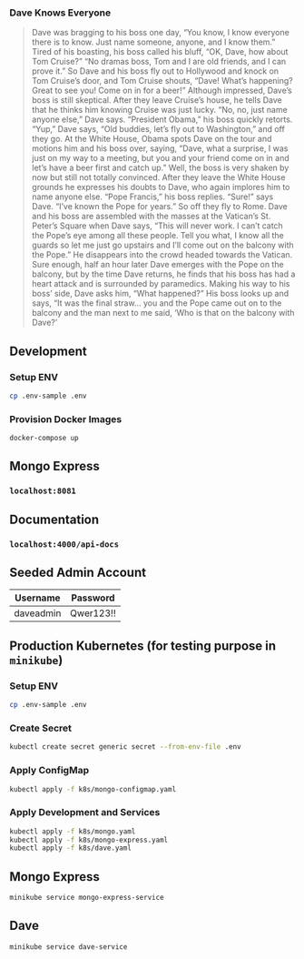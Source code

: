 ### Dave Knows Everyone
> Dave was bragging to his boss one day, “You know, I know everyone there is to know. Just name someone, anyone, and I know them.”
Tired of his boasting, his boss called his bluff, “OK, Dave, how about Tom Cruise?”
“No dramas boss, Tom and I are old friends, and I can prove it.” So Dave and his boss fly out to Hollywood and knock on Tom Cruise’s door, and Tom Cruise shouts,
“Dave! What’s happening? Great to see you! Come on in for a beer!”
Although impressed, Dave’s boss is still skeptical. After they leave Cruise’s house, he tells Dave that he thinks him knowing Cruise was just lucky.
“No, no, just name anyone else,” Dave says.
“President Obama,” his boss quickly retorts.
“Yup,” Dave says, “Old buddies, let’s fly out to Washington,” and off they go.
At the White House, Obama spots Dave on the tour and motions him and his boss over, saying, “Dave, what a surprise, I was just on my way to a meeting, but you and your friend come on in and let’s have a beer first and catch up.”
Well, the boss is very shaken by now but still not totally convinced. After they leave the White House grounds he expresses his doubts to Dave, who again implores him to name anyone else.
“Pope Francis,” his boss replies.
“Sure!” says Dave. “I’ve known the Pope for years.” So off they fly to Rome.
Dave and his boss are assembled with the masses at the Vatican’s St. Peter’s Square when Dave says, “This will never work. I can’t catch the Pope’s eye among all these people. Tell you what, I know all the guards so let me just go upstairs and I’ll come out on the balcony with the Pope.” He disappears into the crowd headed towards the Vatican.
Sure enough, half an hour later Dave emerges with the Pope on the balcony, but by the time Dave returns, he finds that his boss has had a heart attack and is surrounded by paramedics.
Making his way to his boss’ side, Dave asks him, “What happened?”
His boss looks up and says, “It was the final straw… you and the Pope came out on to the balcony and the man next to me said, ‘Who is that on the balcony with Dave?’

## Development

### Setup ENV
```sh
cp .env-sample .env
```

### Provision Docker Images
```sh
docker-compose up
```

## Mongo Express
### `localhost:8081`

## Documentation
### `localhost:4000/api-docs`

## Seeded Admin Account
| Username  | Password  |
| --------- | --------- |
| daveadmin | Qwer123!! |

## Production Kubernetes (for testing purpose in `minikube`)

### Setup ENV
```sh
cp .env-sample .env
```

### Create Secret
```sh
kubectl create secret generic secret --from-env-file .env
```

### Apply ConfigMap
```sh
kubectl apply -f k8s/mongo-configmap.yaml
```

### Apply Development and Services
```sh
kubectl apply -f k8s/mongo.yaml
kubectl apply -f k8s/mongo-express.yaml
kubectl apply -f k8s/dave.yaml
```

## Mongo Express
```sh
minikube service mongo-express-service
```

## Dave
```sh
minikube service dave-service
```
